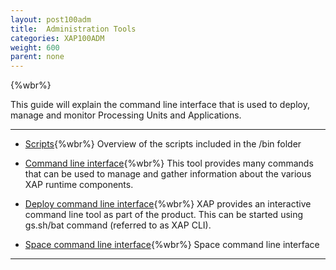 ```yaml
---
layout: post100adm
title:  Administration Tools
categories: XAP100ADM
weight: 600
parent: none
---
```




{%wbr%}

This guide will explain the command line interface that is used to deploy, manage and monitor Processing Units and Applications.


<hr/>

- [Scripts](./scripts.html){%wbr%}
Overview of the scripts included in the <XAP root>/bin folder

- [Command line interface](./command-line-interface.html){%wbr%}
This tool provides many commands that can be used to manage and gather information about the various XAP runtime components.

- [Deploy command line interface](./deploy-command-line-interface.html){%wbr%}
XAP provides an interactive command line tool as part of the product. This can be started using gs.sh/bat command (referred to as XAP CLI).

- [Space command line interface](./space---gigaspaces-cli.html){%wbr%}
Space command line interface


<hr/>

